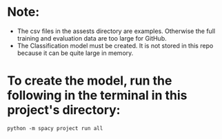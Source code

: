 # Note:
- The csv files in the assests directory are examples. Otherwise the full training and evaluation data are too large for GitHub.
- The Classification model must be created. It is not stored in this repo because it can be quite large in memory.

# To create the model, run the following in the terminal in this project's directory:

```console 
python -m spacy project run all
```